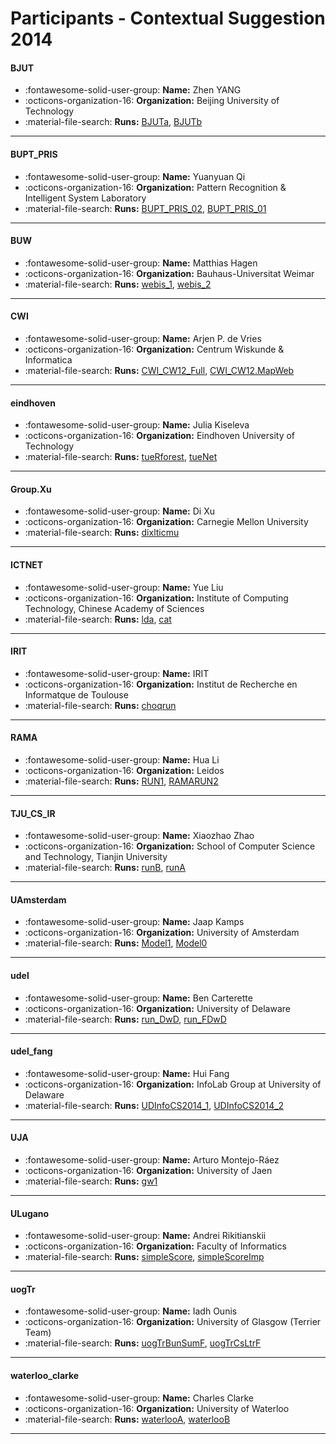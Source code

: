 # Participants - Contextual Suggestion 2014 

#### BJUT 
 - :fontawesome-solid-user-group: **Name:** Zhen YANG 
 - :octicons-organization-16: **Organization:** Beijing University of Technology 
 - :material-file-search: **Runs:** [BJUTa](./runs.md#bjuta), [BJUTb](./runs.md#bjutb) 

---
#### BUPT_PRIS 
 - :fontawesome-solid-user-group: **Name:** Yuanyuan Qi 
 - :octicons-organization-16: **Organization:** Pattern Recognition & Intelligent System Laboratory 
 - :material-file-search: **Runs:** [BUPT_PRIS_02](./runs.md#bupt_pris_02), [BUPT_PRIS_01](./runs.md#bupt_pris_01) 

---
#### BUW 
 - :fontawesome-solid-user-group: **Name:** Matthias Hagen 
 - :octicons-organization-16: **Organization:** Bauhaus-Universitat Weimar 
 - :material-file-search: **Runs:** [webis_1](./runs.md#webis_1), [webis_2](./runs.md#webis_2) 

---
#### CWI 
 - :fontawesome-solid-user-group: **Name:** Arjen P. de Vries 
 - :octicons-organization-16: **Organization:** Centrum Wiskunde & Informatica 
 - :material-file-search: **Runs:** [CWI_CW12_Full](./runs.md#cwi_cw12_full), [CWI_CW12.MapWeb](./runs.md#cwi_cw12.mapweb) 

---
#### eindhoven 
 - :fontawesome-solid-user-group: **Name:** Julia Kiseleva 
 - :octicons-organization-16: **Organization:** Eindhoven University of Technology 
 - :material-file-search: **Runs:** [tueRforest](./runs.md#tuerforest), [tueNet](./runs.md#tuenet) 

---
#### Group.Xu 
 - :fontawesome-solid-user-group: **Name:** Di Xu 
 - :octicons-organization-16: **Organization:** Carnegie Mellon University 
 - :material-file-search: **Runs:** [dixlticmu](./runs.md#dixlticmu) 

---
#### ICTNET 
 - :fontawesome-solid-user-group: **Name:** Yue Liu 
 - :octicons-organization-16: **Organization:** Institute of Computing Technology, Chinese Academy of Sciences 
 - :material-file-search: **Runs:** [lda](./runs.md#lda), [cat](./runs.md#cat) 

---
#### IRIT 
 - :fontawesome-solid-user-group: **Name:** IRIT 
 - :octicons-organization-16: **Organization:** Institut de Recherche en Informatque de Toulouse 
 - :material-file-search: **Runs:** [choqrun](./runs.md#choqrun) 

---
#### RAMA 
 - :fontawesome-solid-user-group: **Name:** Hua Li 
 - :octicons-organization-16: **Organization:** Leidos 
 - :material-file-search: **Runs:** [RUN1](./runs.md#run1), [RAMARUN2](./runs.md#ramarun2) 

---
#### TJU_CS_IR 
 - :fontawesome-solid-user-group: **Name:** Xiaozhao Zhao 
 - :octicons-organization-16: **Organization:** School of Computer Science and Technology, Tianjin University 
 - :material-file-search: **Runs:** [runB](./runs.md#runb), [runA](./runs.md#runa) 

---
#### UAmsterdam 
 - :fontawesome-solid-user-group: **Name:** Jaap Kamps 
 - :octicons-organization-16: **Organization:** University of Amsterdam 
 - :material-file-search: **Runs:** [Model1](./runs.md#model1), [Model0](./runs.md#model0) 

---
#### udel 
 - :fontawesome-solid-user-group: **Name:** Ben Carterette 
 - :octicons-organization-16: **Organization:** University of Delaware 
 - :material-file-search: **Runs:** [run_DwD](./runs.md#run_dwd), [run_FDwD](./runs.md#run_fdwd) 

---
#### udel_fang 
 - :fontawesome-solid-user-group: **Name:** Hui Fang 
 - :octicons-organization-16: **Organization:** InfoLab Group at University of Delaware 
 - :material-file-search: **Runs:** [UDInfoCS2014_1](./runs.md#udinfocs2014_1), [UDInfoCS2014_2](./runs.md#udinfocs2014_2) 

---
#### UJA 
 - :fontawesome-solid-user-group: **Name:** Arturo Montejo-Ráez 
 - :octicons-organization-16: **Organization:** University of Jaen 
 - :material-file-search: **Runs:** [gw1](./runs.md#gw1) 

---
#### ULugano 
 - :fontawesome-solid-user-group: **Name:** Andrei Rikitianskii 
 - :octicons-organization-16: **Organization:** Faculty of Informatics 
 - :material-file-search: **Runs:** [simpleScore](./runs.md#simplescore), [simpleScoreImp](./runs.md#simplescoreimp) 

---
#### uogTr 
 - :fontawesome-solid-user-group: **Name:** Iadh Ounis 
 - :octicons-organization-16: **Organization:** University of Glasgow (Terrier Team) 
 - :material-file-search: **Runs:** [uogTrBunSumF](./runs.md#uogtrbunsumf), [uogTrCsLtrF](./runs.md#uogtrcsltrf) 

---
#### waterloo_clarke 
 - :fontawesome-solid-user-group: **Name:** Charles Clarke 
 - :octicons-organization-16: **Organization:** University of Waterloo 
 - :material-file-search: **Runs:** [waterlooA](./runs.md#waterlooa), [waterlooB](./runs.md#waterloob) 

---
